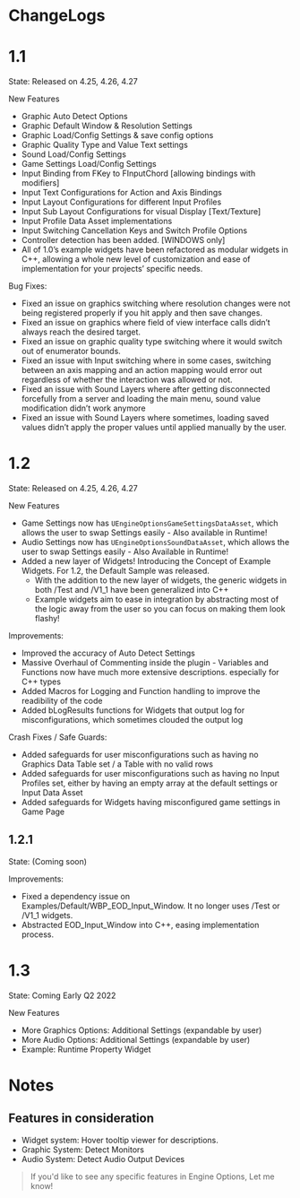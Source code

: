 # ChangeLogs

# 1.1 

State: Released on 4.25, 4.26, 4.27  

New Features  

- Graphic Auto Detect Options
- Graphic Default Window & Resolution Settings
- Graphic Load/Config Settings & save config options
- Graphic Quality Type and Value Text settings 
- Sound Load/Config Settings
- Game Settings Load/Config Settings
- Input Binding from FKey to FInputChord [allowing bindings with modifiers]
- Input Text Configurations for Action and Axis Bindings
- Input Layout Configurations for different Input Profiles
- Input Sub Layout Configurations for visual Display [Text/Texture]
- Input Profile Data Asset implementations
- Input Switching Cancellation Keys and Switch Profile Options
- Controller detection has been added. [WINDOWS only]
- All of 1.0’s example widgets have been refactored as modular widgets in C++, allowing a whole new level of customization and ease of implementation for your projects’ specific needs. 

Bug Fixes:
- Fixed an issue on graphics switching where resolution changes were not being registered properly if you hit apply and then save changes. 
- Fixed an issue on graphics where field of view interface calls didn’t always reach the desired target.
- Fixed an issue on graphic quality type switching where it would switch out of enumerator bounds.
- Fixed an issue with Input switching where in some cases, switching between an axis mapping and an action mapping would error out regardless of whether the interaction was allowed or not. 
- Fixed an issue with Sound Layers where after getting disconnected forcefully from a server and loading the main menu, sound value modification didn’t work anymore
- Fixed an issue with Sound Layers where sometimes, loading saved values didn’t apply the proper values until applied manually by the user.

# 1.2

State: Released on 4.25, 4.26, 4.27  

New Features  

- Game Settings now has `UEngineOptionsGameSettingsDataAsset`, which allows the user to swap Settings easily - Also available in Runtime!  
- Audio Settings now has `UEngineOptionsSoundDataAsset`, which allows the user to swap Settings easily - Also Available in Runtime!  
- Added a new layer of Widgets! Introducing the Concept of Example Widgets. For 1.2, the Default Sample was released.  
  - With the addition to the new layer of widgets, the generic widgets in both /Test and /V1_1 have been generalized into C++  
  - Example widgets aim to ease in integration by abstracting most of the logic away from the user so you can focus on making them look flashy!  


Improvements:  

- Improved the accuracy of Auto Detect Settings  
- Massive Overhaul of Commenting inside the plugin - Variables and Functions now have much more extensive descriptions. especially for C++ types  
- Added Macros for Logging and Function handling to improve the readibility of the code  
- Added bLogResults functions for Widgets that output log for misconfigurations, which sometimes clouded the output log  

Crash Fixes / Safe Guards:   

- Added safeguards for user misconfigurations such as having no Graphics Data Table set / a Table with no valid rows  
- Added safeguards for user misconfigurations such as having no Input Profiles set, either by having an empty array at the default settings or Input Data Asset  
- Added safeguards for Widgets having misconfigured game settings in Game Page  


## 1.2.1 

State: (Coming soon)  

Improvements:  

- Fixed a dependency issue on Examples/Default/WBP_EOD_Input_Window. It no longer uses /Test or /V1_1 widgets.  
- Abstracted EOD_Input_Window into C++, easing implementation process.  


# 1.3  

State: Coming Early Q2 2022  

New Features  

- More Graphics Options: Additional Settings (expandable by user)  
- More Audio Options: Additional Settings (expandable by user)  
- Example: Runtime Property Widget 

# Notes

## Features in consideration  

- Widget system: Hover tooltip viewer for descriptions.  
- Graphic System: Detect Monitors  
- Audio System: Detect Audio Output Devices  
> If you'd like to see any specific features in Engine Options, Let me know!  

